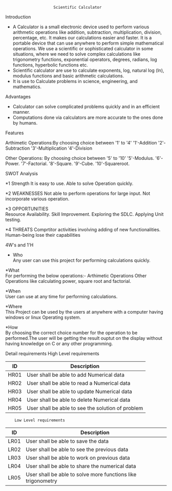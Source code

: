                          Scientific Calculator

Introduction

* A Calculator is a small electronic device used to perform various arithmetic operations like addition, subtraction, multiplication, division, percentage, etc. It makes our         calculations easier and faster. It is a portable device that can use anywhere to perform simple mathematical operations. We use a scientific or sophisticated calculator in some   situations, where we need to solve complex calculations like trigonometry functions, exponential operators, degrees, radians, log functions, hyperbolic functions etc. 
* Scientific calculator are use to calculate exponents, log, natural log (ln), modulus functions and basic arithmetic calculations. 
* It is use to Calculate problems in science, engineering, and mathematics.

Advantages 

* Calculator can solve complicated problems quickly and in an efficient manner.
* Computations done via calculators are more accurate to the ones done by humans.

Features

 Arthimetic Operations:By choosing choice between '1' to '4'
'1'-Addition
'2'-Subtraction
'3'-Multiplication
'4'-Division

 Other Operations: By choosing choice between '5' to '10'
'5'-Modulus.
'6'-Power.
'7'-Factorial.
'8'-Square.
'9'-Cube.
'10'-Squareroot.

SWOT Analysis

*1 Strength
   It is easy to use.
   Able to solve Operation quickly.
   
*2 WEAKNESSES
   Not able to perform operations for large input.
   Not incorporate various operation.
   
*3 OPPORTUNITIES  
  Resource Availability.
  Skill Improvement.
  Exploring the SDLC.
  Applying Unit testing.
   
*4 THREATS
   Comprtitor activities involving adding of new functionalities.
   Human-being lose their capabilities
   
   
   
   4W's and 1'H
   
  * Who<br/>
  Any user can use this project for performing calculations quickly.
   
   *What<br/>
   For performing the below operations:-
     Arthimetic Operations
     Other Operations like calculating power, square root and factorial.
   
   *When<br/> 
   User can use at any time for performing calculations.
   
   *Where<br/>
    This Project can be used by the users at anywhere with a computer having windows or linux Operating system.
    
   *How<br/>
   By choosing the correct choice number for the operation to be performed.The user will be getting the result ouptut on the display without having knowledge on C or any other        programming.
   
   
   
   Detail requirements
       High Level requirements 
       
| ID | Description 
| ----- | ----- | 
| HR01 | User shall be able to add  Numerical data  
| HR02 | User shall be able to read a Numerical data 
| HR03 | User shall be able to update Numerical data
| HR04 | User shall be able to delete Numerical data
| HR05 | User shall be able to see the solution of problem


        Low Level requirements
        
 | ID | Description 
 | ----- | ----- | 
 | LR01 | User shall be able to save the data 
 | LR02 | User shall be able to see the previous data 
 | LR03 | User shall be able to work on previous data
 | LR04 | User shall be able to share the numerical data
 | LR05 | User shall be able to solve more functions like trigonometry
